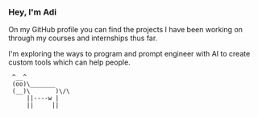 ### Hey, I'm Adi

On my GitHub profile you can find the projects I have been working on through my courses and internships thus far.

I'm exploring the ways to program and prompt engineer with AI to create custom tools which can help people.

```
 ^__^
 (oo)\_______
 (__)\       )\/\
     ||----w |
     ||     ||
```
